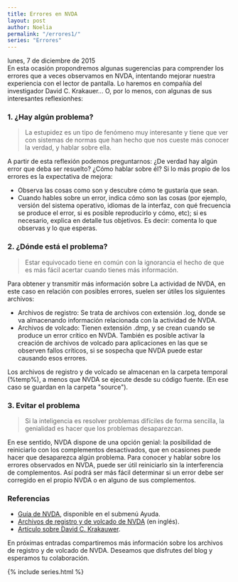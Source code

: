 ```yaml
---
title: Errores en NVDA
layout: post
author: Noelia
permalink: "/errores1/"
series: "Errores"
---
```

<footer>lunes, 7 de diciembre de 2015</footer>
En esta ocasión propondremos algunas sugerencias para comprender los errores que a veces observamos en NVDA, intentando mejorar nuestra experiencia con el lector de pantalla.
Lo haremos en compañía del investigador David C. Krakauer... O, por lo menos, con algunas de sus interesantes reflexionhes:

### 1. ¿Hay algún problema? ###

> La estupidez es un tipo de fenómeno muy interesante y tiene que ver con sistemas de normas que han hecho que nos cueste más conocer la verdad, y hablar sobre ella.

A partir de esta reflexión podemos preguntarnos:
¿De verdad hay algún error que deba ser resuelto? ¿Cómo hablar sobre él?
Si lo más propio de los errores es la expectativa de mejora:
- Observa las cosas como son y descubre cómo te gustaría que sean.
- Cuando hables sobre un error, indica cómo son las cosas (por ejemplo, versión del sistema operativo, idiomas de la interfaz, con qué frecuencia se produce el error, si es posible reproducirlo y cómo, etc); si es necesario, explica en detalle tus objetivos. Es decir: comenta lo que observas y lo que esperas.

### 2. ¿Dónde está el problema? ###

> Estar equivocado tiene en común con la ignorancia el hecho de que es más fácil acertar cuando tienes más información.

Para obtener y transmitir más información sobre La actividad de NVDA, en este caso en relación con posibles errores, suelen ser útiles los siguientes archivos:

- Archivos de registro: Se trata de archivos con extensión .log, donde se va almacenando información relacionada con la actividad de NVDA.
- Archivos de volcado: Tienen extensión .dmp, y se crean cuando se produce un error crítico en NVDA. También es posible activar la creación de archivos de volcado para aplicaciones en las que se observen fallos críticos, si se sospecha que NVDA puede estar causando esos errores.

Los archivos de registro y de volcado se almacenan en la carpeta temporal (%temp%), a menos que NVDA se ejecute desde su código fuente. (En ese caso se guardan en la carpeta "source").

### 3. Evitar el problema ###

> Si la inteligencia es resolver problemas difíciles de forma sencilla, la genialidad es hacer que los problemas desaparezcan.

En ese sentido, NVDA dispone de una opción genial: la posibilidad de reiniciarlo con los complementos desactivados, que en ocasiones puede hacer que desaparezca algún problema.
Para conocer y hablar sobre los errores observados en NVDA, puede ser útil reiniciarlo sin la interferencia de complementos. Así podrá ser más fácil determinar si un error debe ser corregido en el propio NVDA o en alguno de sus complementos.

### Referencias ###

- [Guía de NVDA](https://nvdaes.github.io/nvda/userGuide.html), disponible en el submenú Ayuda.
- [Archivos de registro y de volcado de NVDA](https://github.com/nvaccess/nvda/wiki/LogFilesAndCrashDumps) (en inglés).
- [Artículo sobre David C. Krakauwer](http://www.elconfidencial.com/alma-corazon-vida/2015-05-15/david-c-krakauer-explica-lo-que-significa-ser-inteligente_792358/).

En próximas entradas compartiremos más información sobre los archivos de registro y de volcado de NVDA.
Deseamos que disfrutes del blog y esperamos tu colaboración.

 {% include series.html %}